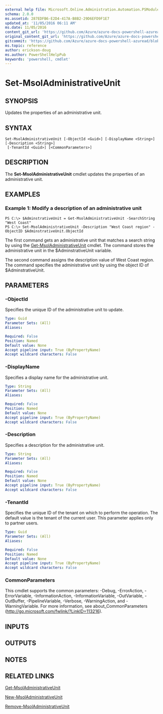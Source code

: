 ```yaml
---
external help file: Microsoft.Online.Administration.Automation.PSModule.dll-Help.xml
schema: 2.0.0
ms.assetid: 287EDFB6-E2D4-417A-B8B2-29D6EFD9F1E7
updated_at: '11/05/2016 06:11 AM'
ms.date: 11/05/2016
content_git_url: 'https://github.com/Azure/azure-docs-powershell-azuread/blob/master/Azure%20AD%20Cmdlets/MSOnline/v1/Set-MsolAdministrativeUnit.md'
original_content_git_url: 'https://github.com/Azure/azure-docs-powershell-azuread/blob/master/Azure%20AD%20Cmdlets/MSOnline/v1/Set-MsolAdministrativeUnit.md'
gitcommit: 'https://github.com/Azure/azure-docs-powershell-azuread/blob/3c22ad9f927dcfe00a363b1a2c343fc086da2ac5'
ms.topic: reference
author: erickson-doug
ms.author: PowerShellHelpPub
keywords: 'powershell, cmdlet'
---
```


# Set-MsolAdministrativeUnit

## SYNOPSIS
Updates the properties of an administrative unit.

## SYNTAX

```
Set-MsolAdministrativeUnit [-ObjectId <Guid>] [-DisplayName <String>] [-Description <String>]
 [-TenantId <Guid>] [<CommonParameters>]
```

## DESCRIPTION
The **Set-MsolAdministrativeUnit** cmdlet updates the properties of an administrative unit.

## EXAMPLES

### Example 1: Modify a description of an administrative unit

```
PS C:\> $AdminstrativeUnit = Get-MsolAdministrativeUnit -SearchString "West Coast"
PS C:\> Set-MsolAdministrativeUnit -Description "West Coast region" -ObjectID $AdminstrativeUnit.ObjectId
```

The first command gets an administrative unit that matches a search string by using the [Get-MsolAdministrativeUnit](./Get-MsolAdministrativeUnit.md) cmdlet.
The command stores the administrative unit in the $AdminstrativeUnit variable.

The second command assigns the description value of West Coast region.
The command specifies the administrative unit by using the object ID of $AdminstrativeUnit.

## PARAMETERS

### -ObjectId
Specifies the unique ID of the administrative unit to update.

```yaml
Type: Guid
Parameter Sets: (All)
Aliases:

Required: False
Position: Named
Default value: None
Accept pipeline input: True (ByPropertyName)
Accept wildcard characters: False
```

### -DisplayName
Specifies a display name for the administrative unit.

```yaml
Type: String
Parameter Sets: (All)
Aliases:

Required: False
Position: Named
Default value: None
Accept pipeline input: True (ByPropertyName)
Accept wildcard characters: False
```

### -Description
Specifies a description for the administrative unit.

```yaml
Type: String
Parameter Sets: (All)
Aliases:

Required: False
Position: Named
Default value: None
Accept pipeline input: True (ByPropertyName)
Accept wildcard characters: False
```

### -TenantId
Specifies the unique ID of the tenant on which to perform the operation.
The default value is the tenant of the current user.
This parameter applies only to partner users.

```yaml
Type: Guid
Parameter Sets: (All)
Aliases:

Required: False
Position: Named
Default value: None
Accept pipeline input: True (ByPropertyName)
Accept wildcard characters: False
```

### CommonParameters
This cmdlet supports the common parameters: -Debug, -ErrorAction, -ErrorVariable, -InformationAction, -InformationVariable, -OutVariable, -OutBuffer, -PipelineVariable, -Verbose, -WarningAction, and -WarningVariable. For more information, see about_CommonParameters (http://go.microsoft.com/fwlink/?LinkID=113216).

## INPUTS

## OUTPUTS

## NOTES

## RELATED LINKS
[Get-MsolAdministrativeUnit](./Get-MsolAdministrativeUnit.md)

[New-MsolAdministrativeUnit](./New-MsolAdministrativeUnit.md)

[Remove-MsolAdministrativeUnit](./Remove-MsolAdministrativeUnit.md)

